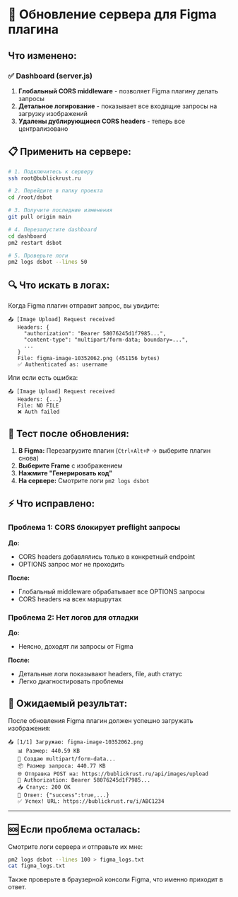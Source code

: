 # 🚀 Обновление сервера для Figma плагина

## Что изменено:

### ✅ Dashboard (server.js)
1. **Глобальный CORS middleware** - позволяет Figma плагину делать запросы
2. **Детальное логирование** - показывает все входящие запросы на загрузку изображений
3. **Удалены дублирующиеся CORS headers** - теперь все централизовано

## 📋 Применить на сервере:

```bash
# 1. Подключитесь к серверу
ssh root@bublickrust.ru

# 2. Перейдите в папку проекта
cd /root/dsbot

# 3. Получите последние изменения
git pull origin main

# 4. Перезапустите dashboard
cd dashboard
pm2 restart dsbot

# 5. Проверьте логи
pm2 logs dsbot --lines 50
```

## 🔍 Что искать в логах:

Когда Figma плагин отправит запрос, вы увидите:

```
📤 [Image Upload] Request received
   Headers: {
     "authorization": "Bearer 58076245d1f7985...",
     "content-type": "multipart/form-data; boundary=...",
     ...
   }
   File: figma-image-10352062.png (451156 bytes)
   ✅ Authenticated as: username
```

Или если есть ошибка:

```
📤 [Image Upload] Request received
   Headers: {...}
   File: NO FILE
   ❌ Auth failed
```

## 🧪 Тест после обновления:

1. **В Figma:** Перезагрузите плагин (`Ctrl+Alt+P` → выберите плагин снова)
2. **Выберите Frame** с изображением
3. **Нажмите "Генерировать код"**
4. **На сервере:** Смотрите логи `pm2 logs dsbot`

## ⚡ Что исправлено:

### Проблема 1: CORS блокирует preflight запросы
**До:**
- CORS headers добавлялись только в конкретный endpoint
- OPTIONS запрос мог не проходить

**После:**
- Глобальный middleware обрабатывает все OPTIONS запросы
- CORS headers на всех маршрутах

### Проблема 2: Нет логов для отладки
**До:**
- Неясно, доходят ли запросы от Figma

**После:**
- Детальные логи показывают headers, file, auth статус
- Легко диагностировать проблемы

## 🎯 Ожидаемый результат:

После обновления Figma плагин должен успешно загружать изображения:

```
📤 [1/1] Загружаю: figma-image-10352062.png
   📊 Размер: 440.59 KB
   🔨 Создаю multipart/form-data...
   📦 Размер запроса: 440.77 KB
   🌐 Отправка POST на: https://bublickrust.ru/api/images/upload
   🔑 Authorization: Bearer 58076245d1f7985...
   📥 Статус: 200 OK
   📄 Ответ: {"success":true,...}
   ✅ Успех! URL: https://bublickrust.ru/i/ABC1234
```

---

## 🆘 Если проблема осталась:

Смотрите логи сервера и отправьте их мне:

```bash
pm2 logs dsbot --lines 100 > figma_logs.txt
cat figma_logs.txt
```

Также проверьте в браузерной консоли Figma, что именно приходит в ответ.


